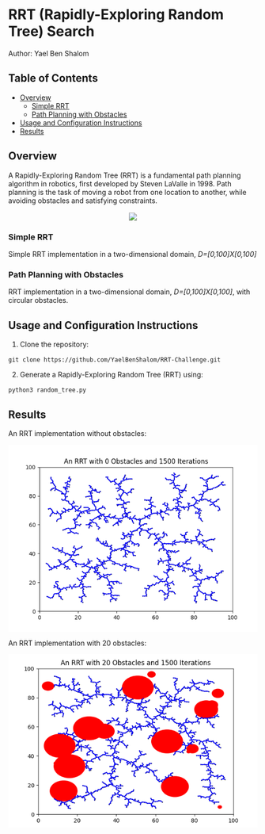 # RRT (Rapidly-Exploring Random Tree) Search

Author: Yael Ben Shalom

## Table of Contents

- [Overview](#overview)
  - [Simple RRT](#simple-rrt)
  - [Path Planning with Obstacles](#path-planning-with-obstacles)
- [Usage and Configuration Instructions](#usage-and-configuration-instructions)
- [Results](#results)


## Overview

A Rapidly-Exploring Random Tree (RRT) is a fundamental path planning algorithm in robotics, first developed by Steven LaValle in 1998.
Path planning is the task of moving a robot from one location to another, while avoiding obstacles and satisfying constraints.

<p align="center">
    <img align="center" src="https://github.com/YaelBenShalom/RRT-Challenge/blob/master/images/4.gif">
</p>
        
### Simple RRT

Simple RRT implementation in a two-dimensional domain, _D=[0,100]X[0,100]_

### Path Planning with Obstacles

RRT implementation in a two-dimensional domain, _D=[0,100]X[0,100]_, with circular obstacles.

## Usage and Configuration Instructions

1. Clone the repository:<br>
  ```
  git clone https://github.com/YaelBenShalom/RRT-Challenge.git
  ```

2. Generate a Rapidly-Exploring Random Tree (RRT) using:
  ```
  python3 random_tree.py
  ```

## Results

An RRT implementation without obstacles:
<p align="center">
    <img align="center" src="https://github.com/YaelBenShalom/RRT-Challenge/blob/master/images/Task_1(3).png">
</p>

An RRT implementation with 20 obstacles:
<p align="center">
    <img align="center" src="https://github.com/YaelBenShalom/RRT-Challenge/blob/master/images/Task_2(5).png">
</p>
